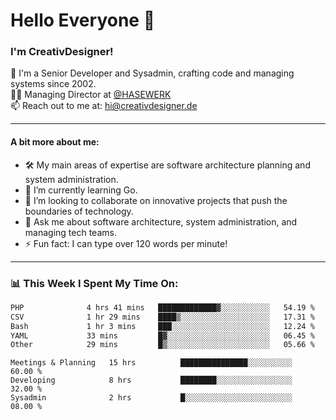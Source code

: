 # Hello Everyone 👋

### I'm CreativDesigner!

🔭 I'm a Senior Developer and Sysadmin, crafting code and managing systems since 2002.  
👨‍💼 Managing Director at [@HASEWERK](https://github.com/HASEWERK)  
📫 Reach out to me at: [hi@creativdesigner.de](mailto:hi@creativdesigner.de)  

---

#### A bit more about me:

- 🛠 My main areas of expertise are software architecture planning and system administration.
- 🌱 I’m currently learning Go.
- 👯 I’m looking to collaborate on innovative projects that push the boundaries of technology.
- 💬 Ask me about software architecture, system administration, and managing tech teams.
- ⚡ Fun fact: I can type over 120 words per minute!  

---

### 📊 **This Week I Spent My Time On:**

<!--START_SECTION:waka-->

```txt
PHP              4 hrs 41 mins   █████████████▓░░░░░░░░░░░   54.19 %
CSV              1 hr 29 mins    ████▒░░░░░░░░░░░░░░░░░░░░   17.31 %
Bash             1 hr 3 mins     ███░░░░░░░░░░░░░░░░░░░░░░   12.24 %
YAML             33 mins         █▓░░░░░░░░░░░░░░░░░░░░░░░   06.45 %
Other            29 mins         █▒░░░░░░░░░░░░░░░░░░░░░░░   05.66 %
```

<!--END_SECTION:waka-->

```text
Meetings & Planning   15 hrs          ███████████████░░░░░░░░░░   60.00 % 
Developing            8 hrs           ████████░░░░░░░░░░░░░░░░░   32.00 % 
Sysadmin              2 hrs           █░░░░░░░░░░░░░░░░░░░░░░░░   08.00 %

